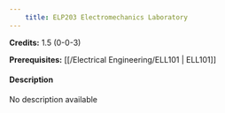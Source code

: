 ```yaml
---
    title: ELP203 Electromechanics Laboratory
---
```

**Credits:** 1.5 (0-0-3)



**Prerequisites:** [[/Electrical Engineering/ELL101 | ELL101]]

#### Description 
No description available